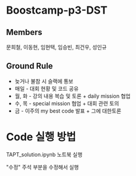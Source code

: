 # Boostcamp-p3-DST

## Members

문희철, 이동현, 임현택, 임승빈, 최건우, 성인규

## Ground Rule

- 늦거나 불참 시 슬랙에 통보
- 매일 - 대회 현황 및 코드 공유
- 월, 화 - 강의 내용 복습 및 토론 + daily mission 협업
- 수, 목 - special mission 협업 + 대회 관련 토의
- 금 - 이주의 my best code 발표 + 그에 대한토론


# Code 실행 방법

TAPT_solution.ipynb 노트북 실행

"수정" 주석 부분을 수정해서 실행

